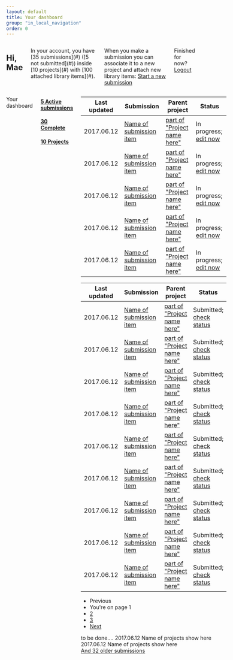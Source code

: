 ```yaml
---
layout: default
title: Your dashboard
group: "in_local_navigation"
order: 0
---
```


<div class="row">
<div class="columns medium-3 intro-unit" markdown="1">
<h2 class="inline-block margin-bottom-none">Hi, Mae</h2>

<p class="lead" markdown="1">In your account, you have [35 submissions](#) ([5 not submitted](#)) inside [10 projects](#) with [100 attached library items](#).</p>

When you make a submission you can associate it to a new project and attach new library items: <a href="#" class="button"><i class="icon icon-functional" data-icon="e"></i> Start a new submission</a><br/>

Finished for now? <a href="#" class=""><i class="icon icon-functional" data-icon="L"></i> Logout</a>
</div>
<!-- <div class="" markdown="1">
<div class="columns medium-3">
<a href="#" class="button readmore">Create a new submission</a><br/>
</div>
<div class="columns medium-9">
When you make a submission you can create a new project to associate it with and add new library items.<br/>
</div>
</div> -->

<div class="columns medium-9 margin-top-xlarge callout" markdown="1">

<span class="label">Your dashboard</span>


<div class="tabs tabs-clear" data-tabs id="example-tabs">
  <div class="tabs-title is-active"><a href="#panelActive" aria-selected="true">
    <h4><i class="icon icon-functional" data-icon="e"></i> <span class="badge">5</span> Active submissions</h4>
  </a></div>
  <div class="tabs-title"><a href="#panelComplete">
    <h4><i class="icon icon-functional" data-icon="n"></i> <span class="badge">30</span> Complete</h4>
  </a></div>
  <div class="tabs-title"><a href="#panel2">
    <h4><i class="icon icon-functional" data-icon="t"></i> <span class="badge">10</span> Projects</h4>
  </a></div>
</div>

<div class="tabs-content" data-tabs-content="example-tabs">
  <div class="tabs-panel is-active" id="panelActive">
    <table class="  no-stripe">
      <thead>
        <tr role="row">
          <th colspan="1" role="columnheader">Last updated</th>
          <th colspan="1" role="columnheader">Submission</th>
          <th colspan="1" role="columnheader">Parent project</th>
          <th colspan="1" role="columnheader">Status</th>
        </tr>
      </thead>
      <tbody>
      <tr>
        <td>2017.06.12</td>
        <td><a href="#" class="no-underline">Name of submission item</a></td>
        <td><a href="#" class="no-underline">part of "Project name here"</a></td>
        <td>In progress; <a class="readmore" href="#">edit now</a></td>
      </tr>
      <tr>
        <td>2017.06.12</td>
        <td><a href="#" class="no-underline">Name of submission item</a></td>
        <td><a href="#" class="no-underline">part of "Project name here"</a></td>
        <td>In progress; <a class="readmore" href="#">edit now</a></td>
      </tr>
      <tr>
        <td>2017.06.12</td>
        <td><a href="#" class="no-underline">Name of submission item</a></td>
        <td><a href="#" class="no-underline">part of "Project name here"</a></td>
        <td>In progress; <a class="readmore" href="#">edit now</a></td>
      </tr>
      <tr>
        <td>2017.06.12</td>
        <td><a href="#" class="no-underline">Name of submission item</a></td>
        <td><a href="#" class="no-underline">part of "Project name here"</a></td>
        <td>In progress; <a class="readmore" href="#">edit now</a></td>
      </tr>
      <tr>
        <td>2017.06.12</td>
        <td><a href="#" class="no-underline">Name of submission item</a></td>
        <td><a href="#" class="no-underline">part of "Project name here"</a></td>
        <td>In progress; <a class="readmore" href="#">edit now</a></td>
      </tr>
      </tbody>
    </table>
  </div>
  <div class="tabs-panel is-active" id="panelComplete">
    <table class="  no-stripe">
      <thead>
        <tr role="row">
          <th colspan="1" role="columnheader">Last updated</th>
          <th colspan="1" role="columnheader">Submission</th>
          <th colspan="1" role="columnheader">Parent project</th>
          <th colspan="1" role="columnheader">Status</th>
        </tr>
      </thead>
      <tbody>
      <tr>
        <td>2017.06.12</td>
        <td><a href="#" class="no-underline">Name of submission item</a></td>
        <td><a href="#" class="no-underline">part of "Project name here"</a></td>
        <td>Submitted; <a class="readmore" href="#">check status</a></td>
      </tr>
      <tr>
        <td>2017.06.12</td>
        <td><a href="#" class="no-underline">Name of submission item</a></td>
        <td><a href="#" class="no-underline">part of "Project name here"</a></td>
        <td>Submitted; <a class="readmore" href="#">check status</a></td>
      </tr>
      <tr>
        <td>2017.06.12</td>
        <td><a href="#" class="no-underline">Name of submission item</a></td>
        <td><a href="#" class="no-underline">part of "Project name here"</a></td>
        <td>Submitted; <a class="readmore" href="#">check status</a></td>
      </tr>
      <tr>
        <td>2017.06.12</td>
        <td><a href="#" class="no-underline">Name of submission item</a></td>
        <td><a href="#" class="no-underline">part of "Project name here"</a></td>
        <td>Submitted; <a class="readmore" href="#">check status</a></td>
      </tr>
      <tr>
        <td>2017.06.12</td>
        <td><a href="#" class="no-underline">Name of submission item</a></td>
        <td><a href="#" class="no-underline">part of "Project name here"</a></td>
        <td>Submitted; <a class="readmore" href="#">check status</a></td>
      </tr>
      <tr>
        <td>2017.06.12</td>
        <td><a href="#" class="no-underline">Name of submission item</a></td>
        <td><a href="#" class="no-underline">part of "Project name here"</a></td>
        <td>Submitted; <a class="readmore" href="#">check status</a></td>
      </tr>
      <tr>
        <td>2017.06.12</td>
        <td><a href="#" class="no-underline">Name of submission item</a></td>
        <td><a href="#" class="no-underline">part of "Project name here"</a></td>
        <td>Submitted; <a class="readmore" href="#">check status</a></td>
      </tr>
      <tr>
        <td>2017.06.12</td>
        <td><a href="#" class="no-underline">Name of submission item</a></td>
        <td><a href="#" class="no-underline">part of "Project name here"</a></td>
        <td>Submitted; <a class="readmore" href="#">check status</a></td>
      </tr>
      <tr>
        <td>2017.06.12</td>
        <td><a href="#" class="no-underline">Name of submission item</a></td>
        <td><a href="#" class="no-underline">part of "Project name here"</a></td>
        <td>Submitted; <a class="readmore" href="#">check status</a></td>
      </tr>
      </tbody>
    </table>
    <div class="">
      <ul class="pagination text-center" role="navigation" aria-label="Pagination">
        <li class="pagination-previous disabled">Previous</li>
        <li class="current"><span class="show-for-sr">You're on page</span> 1</li>
        <li><a href="#" aria-label="Page 2">2</a></li>
        <li><a href="#" aria-label="Page 3">3</a></li>
        <li class="pagination-next"><a href="#" aria-label="Next page">Next</a></li>
      </ul>
    </div>

  </div>

  <div class="tabs-panel" id="panel2">
    to be done....
    <span class="label">2017.06.12</span> Name of projects show here <br/>
    <span class="label">2017.06.12</span> Name of projects show here <br/>
    <a href="#" class="readmore">And 32 older submissions</a>
  </div>
</div>

</div>
</div>
